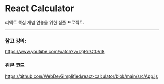 # React Calculator


리액트 핵심 개념 연습을 위한 샘플 프로젝트.

---

### 참고 강의:
https://www.youtube.com/watch?v=DgRrrOt0Vr8

### 원본 코드
 https://github.com/WebDevSimplified/react-calculator/blob/main/src/App.js
